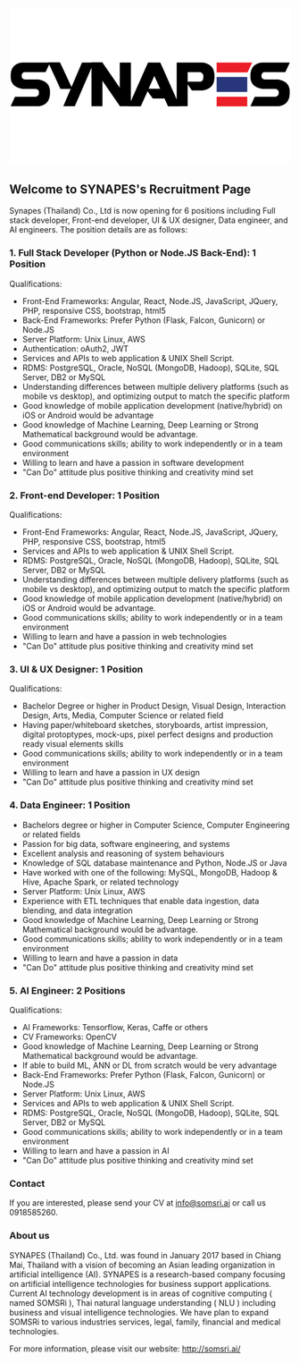 <img src=synapes.png/>

## Welcome to SYNAPES's Recruitment Page

Synapes (Thailand) Co., Ltd is now opening for 6 positions including Full stack developer, Front-end developer, UI & UX designer, Data engineer, and AI engineers. The position details are as follows:


### 1. Full Stack Developer (Python or Node.JS Back-End):  1 Position
Qualifications:
- Front-End Frameworks: Angular, React, Node.JS, JavaScript, JQuery, PHP, responsive CSS, bootstrap, html5
- Back-End Frameworks: Prefer Python (Flask, Falcon, Gunicorn) or Node.JS
- Server Platform: Unix Linux, AWS
- Authentication: oAuth2, JWT
- Services and APIs to web application & UNIX Shell Script.
- RDMS: PostgreSQL, Oracle, NoSQL (MongoDB, Hadoop), SQLite, SQL Server, DB2 or MySQL
- Understanding differences between multiple delivery platforms (such as mobile vs desktop), and optimizing output to match the specific platform
- Good knowledge of mobile application development (native/hybrid) on iOS or Android would be advantage 
- Good knowledge of Machine Learning, Deep Learning or Strong Mathematical background would be advantage.
- Good communications skills; ability to work independently or in a team environment
- Willing to learn and have a passion in software development
- "Can Do" attitude plus positive thinking and creativity mind set

### 2. Front-end Developer: 1 Position
Qualifications:
- Front-End Frameworks: Angular, React, Node.JS, JavaScript, JQuery, PHP, responsive CSS, bootstrap, html5
- Services and APIs to web application & UNIX Shell Script.
- RDMS: PostgreSQL, Oracle, NoSQL (MongoDB, Hadoop), SQLite, SQL Server, DB2 or MySQL
- Understanding differences between multiple delivery platforms (such as mobile vs desktop), and optimizing output to match the specific platform
- Good knowledge of mobile application development (native/hybrid) on iOS or Android would be advantage.
- Good communications skills; ability to work independently or in a team environment
- Willing to learn and have a passion in web technologies
- "Can Do" attitude plus positive thinking and creativity mind set

### 3. UI & UX Designer: 1 Position
Qualifications:
- Bachelor Degree or higher in Product Design, Visual Design, Interaction Design, Arts, Media, Computer Science or related field
- Having paper/whiteboard sketches, storyboards, artist impression, digital protoptypes, mock-ups, pixel perfect designs and production ready visual elements skills
- Good communications skills; ability to work independently or in a team environment
- Willing to learn and have a passion in UX design
- "Can Do" attitude plus positive thinking and creativity mind set

### 4. Data Engineer: 1 Position
- Bachelors degree or higher in Computer Science, Computer Engineering or related fields
- Passion for big data, software engineering, and systems
- Excellent analysis and reasoning of system behaviours
- Knowledge of SQL database maintenance and Python, Node.JS or Java
- Have worked with one of the following: MySQL, MongoDB, Hadoop & Hive, Apache Spark, or related technology
- Server Platform: Unix Linux, AWS
- Experience with ETL techniques that enable data ingestion, data blending, and data integration
- Good knowledge of Machine Learning, Deep Learning or Strong Mathematical background would be advantage.
- Good communications skills; ability to work independently or in a team environment
- Willing to learn and have a passion in data
- "Can Do" attitude plus positive thinking and creativity mind set

### 5. AI Engineer: 2 Positions
Qualifications:
- AI Frameworks: Tensorflow, Keras, Caffe or others
- CV Frameworks: OpenCV
- Good knowledge of Machine Learning, Deep Learning or Strong Mathematical background would be advantage.
- If able to build ML, ANN or DL from scratch would be very advantage
- Back-End Frameworks: Prefer Python (Flask, Falcon, Gunicorn) or Node.JS
- Server Platform: Unix Linux, AWS
- Services and APIs to web application & UNIX Shell Script.
- RDMS: PostgreSQL, Oracle, NoSQL (MongoDB, Hadoop), SQLite, SQL Server, DB2 or MySQL
- Good communications skills; ability to work independently or in a team environment
- Willing to learn and have a passion in AI
- "Can Do" attitude plus positive thinking and creativity mind set


### Contact

If you are interested, please send your CV at info@somsri.ai or call us 0918585260.


### About us

SYNAPES (Thailand) Co., Ltd. was found in January 2017 based in Chiang Mai, Thailand with a vision of becoming an Asian leading organization in artificial intelligence (AI). SYNAPES is a research-based company focusing on artificial intelligence technologies for business support applications. Current AI technology development is in areas of cognitive computing ( named SOMSRi ), Thai natural language understanding ( NLU ) including business and visual intelligence technologies. We have plan to expand SOMSRi to various industries services, legal, family, financial and medical technologies.

For more information, please visit our website: http://somsri.ai/
